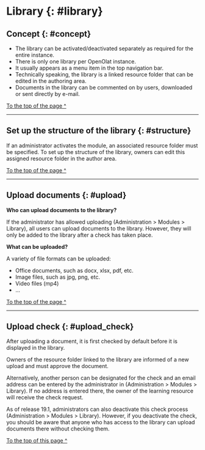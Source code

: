 # Library {: #library}


## Concept {: #concept}

* The library can be activated/deactivated separately as required for the entire instance. 
* There is only one library per OpenOlat instance.
* It usually appears as a menu item in the top navigation bar.
* Technically speaking, the library is a linked resource folder that can be edited in the authoring area.
* Documents in the library can be commented on by users, downloaded or sent directly by e-mail.

[To the top of the page  ^](#library)

---

## Set up the structure of the library {: #structure}

If an administrator activates the module, an associated resource folder must be specified.
To set up the structure of the library, owners can edit this assigned resource folder in the author area.

[To the top of the page  ^](#library)

---

## Upload documents {: #upload}

**Who can upload documents to the library?**<br>

If the administrator has allowed uploading (Administration > Modules > Library), all users can upload documents to the library. However, they will only be added to the library after a check has taken place.

**What can be uploaded?**<br>

A variety of file formats can be uploaded:

* Office documents, such as docx, xlsx, pdf, etc. 
* Image files, such as jpg, png, etc. 
* Video files (mp4)
* ...

[To the top of the page  ^](#library)

---

## Upload check {: #upload_check}

After uploading a document, it is first checked by default before it is displayed in the library.

Owners of the resource folder linked to the library are informed of a new upload and must approve the document.

Alternatively, another person can be designated for the check and an email address can be entered by the administrator in (Administration > Modules > Library). If no address is entered there, the owner of the learning resource will receive the check request.

As of release 19.1, administrators can also deactivate this check process (Administration > Modules > Library). However, if you deactivate the check, you should be aware that anyone who has access to the library can upload documents there without checking them.


[To the top of this page  ^](#library)